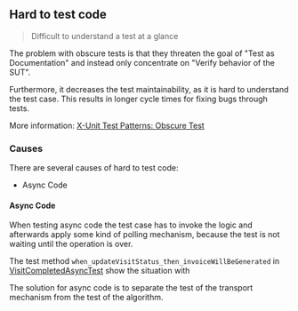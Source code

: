 ## Hard to test code 

> Difficult to understand a test at a glance

The problem with obscure tests is that they threaten the goal of "Test as Documentation" and instead only concentrate on "Verify behavior of the SUT".

Furthermore, it decreases the test maintainability, as it is hard to understand the test case. This results in longer cycle times for fixing bugs through tests.

More information: [X-Unit Test Patterns: Obscure Test](http://xunitpatterns.com/Obscure%20Test.html)


### Causes

There are several causes of hard to test code:

* Async Code


#### Async Code

When testing async code the test case has to invoke the logic and afterwards apply some kind of polling mechanism, because the test is not waiting until the operation is over.

The test method `when_updateVisitStatus_then_invoiceWillBeGenerated` in [VisitCompletedAsyncTest](async_code/problem/VisitCompletedAsyncTest.java) show the situation with 

The solution for async code is to separate the test of the transport mechanism from the test of the algorithm.

 
